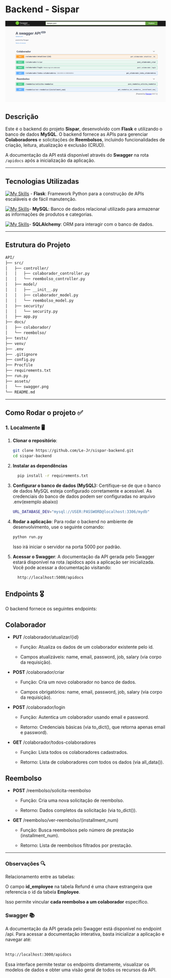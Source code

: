 # Backend - Sispar

![Screenshot](./assets/swagger.png)

## Descrição

Este é o backend do projeto **Sispar**, desenvolvido com **Flask** e utilizando o banco de dados **MySQL**. O backend fornece as APIs para gerenciar **Colaboradores** e solicitações de **Reembolsos**, incluindo funcionalidades de criação, leitura, atualização e exclusão (CRUD).

A documentação da API está disponível através do **Swagger** na rota `/apidocs` após a inicialização da aplicação.

---

## Tecnologias Utilizadas

[![My Skills](https://skillicons.dev/icons?i=flask&theme=light)](https://skillicons.dev) - **Flask**: Framework Python para a construção de APIs escaláveis e de fácil manutenção.

[![My Skills](https://skillicons.dev/icons?i=mysql&theme=light)](https://skillicons.dev)- **MySQL**: Banco de dados relacional utilizado para armazenar as informações de produtos e categorias.

[![My Skills](https://skillicons.dev/icons?i=sqlalchemy&theme=light)](https://skillicons.dev)- **SQLAlchemy**: ORM para interagir com o banco de dados.

---

## Estrutura do Projeto

```bash
API/
├── src/
│   ├── controller/
│   │   ├── colaborador_controller.py
│   │   └── reembolso_controller.py
│   ├── model/
│   │   ├── __init__.py
│   │   ├── colaborador_model.py
│   │   └── reembolso_model.py
│   ├── security/
│   │   └── security.py
│   ├── app.py
├── docs/
│   ├── colaborador/
│   └── reembolso/
├── tests/
├── venv/
├── .env
├── .gitignore
├── config.py
├── Procfile
├── requirements.txt
├── run.py
├── assets/
│   └── swagger.png
└── README.md


```

---

## Como Rodar o projeto ✅

### 1. Localmente 🖥️

1. **Clonar o repositório**:

   ```bash
   git clone https://github.com/Le-Jr/sispar-backend.git
   cd sispar-backend
   ```

2. **Instalar as dependências**

   ```bash
     pip install -r requirements.txt
   ```

3. **Configurar o banco de dados (MySQL):** Certifique-se de que o banco de dados MySQL esteja configurado corretamente e acessível. As credenciais do banco de dados podem ser configuradas no arquivo .env(exemplo abaixo)

   ```bash
   URL_DATABASE_DEV="mysql://USER:PASSWORD@localhost:3306/mydb"
   ```

4. **Rodar a aplicação**: Para rodar o backend no ambiente de desenvolvimento, use o seguinte comando:

   ```bash
   python run.py
   ```

   Isso irá iniciar o servidor na porta 5000 por padrão.

5. **Acessar o Swagger**: A documentação da API gerada pelo Swagger estará disponível na rota /apidocs após a aplicação ser inicializada. Você pode acessar a documentação visitando:

   ```bash
     http://localhost:5000/apidocs
   ```

## Endpoints 🎖️

O backend fornece os seguintes endpoints:

## Colaborador

- **PUT** /colaborador/atualizar/{id}

  - Função: Atualiza os dados de um colaborador existente pelo id.

  - Campos atualizáveis: name, email, password, job, salary (via corpo da requisição).

- **POST** /colaborador/criar

  - Função: Cria um novo colaborador no banco de dados.

  - Campos obrigatórios: name, email, password, job, salary (via corpo da requisição).

- **POST** /colaborador/login

  - Função: Autentica um colaborador usando email e password.

  - Retorno: Credenciais básicas (via to_dict(), que retorna apenas email e password).

- **GET** /colaborador/todos-colaboradores

  - Função: Lista todos os colaboradores cadastrados.

  - Retorno: Lista de colaboradores com todos os dados (via all_data()).

## Reembolso

- **POST** /reembolso/solicita-reembolso

  - Função: Cria uma nova solicitação de reembolso.

  - Retorno: Dados completos da solicitação (via to_dict()).

- **GET** /reembolso/ver-reembolso/(installment_num)

  - Função: Busca reembolsos pelo número de prestação (installment_num).

  - Retorno: Lista de reembolsos filtrados por prestação.

---

### Observações 🔍

Relacionamento entre as tabelas:

O campo **id_employee** na tabela Refund é uma chave estrangeira que referencia o id da tabela **Employee**.

Isso permite vincular **cada reembolso a um colaborador** específico.

### Swagger 📚

A documentação da API gerada pelo Swagger está disponível no endpoint /api. Para acessar a documentação interativa, basta inicializar a aplicação e navegar até:

```bash

http://localhost:3000/apidocs

```

Essa interface permite testar os endpoints diretamente, visualizar os modelos de dados e obter uma visão geral de todos os recursos da API.
